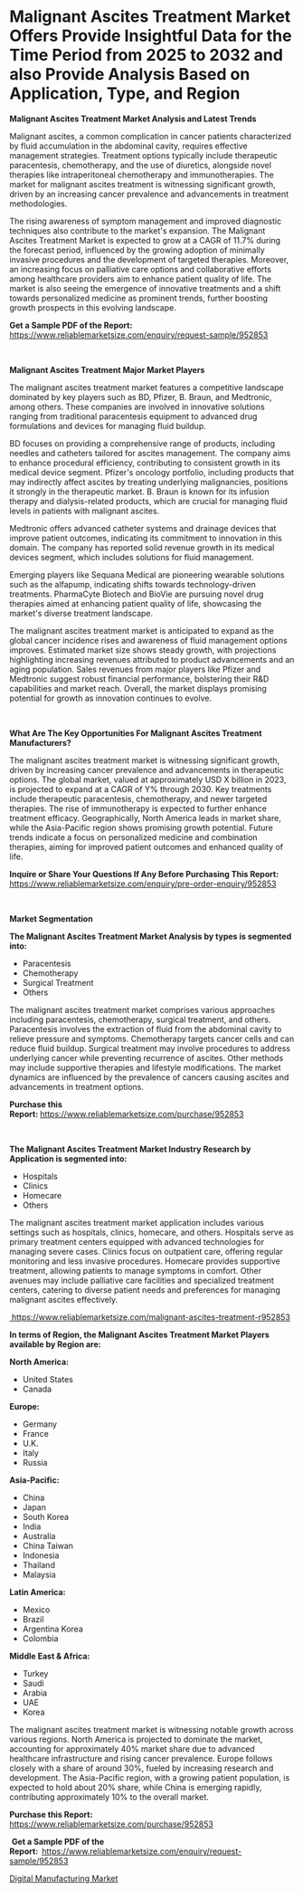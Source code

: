 <p><h1>Malignant Ascites Treatment Market Offers Provide Insightful Data for the Time Period from 2025 to 2032 and also Provide Analysis Based on Application, Type, and Region</h1></p><p><strong>Malignant Ascites Treatment Market Analysis and Latest Trends</strong></p>
<p><p>Malignant ascites, a common complication in cancer patients characterized by fluid accumulation in the abdominal cavity, requires effective management strategies. Treatment options typically include therapeutic paracentesis, chemotherapy, and the use of diuretics, alongside novel therapies like intraperitoneal chemotherapy and immunotherapies. The market for malignant ascites treatment is witnessing significant growth, driven by an increasing cancer prevalence and advancements in treatment methodologies. </p><p>The rising awareness of symptom management and improved diagnostic techniques also contribute to the market's expansion. The Malignant Ascites Treatment Market is expected to grow at a CAGR of 11.7% during the forecast period, influenced by the growing adoption of minimally invasive procedures and the development of targeted therapies. Moreover, an increasing focus on palliative care options and collaborative efforts among healthcare providers aim to enhance patient quality of life. The market is also seeing the emergence of innovative treatments and a shift towards personalized medicine as prominent trends, further boosting growth prospects in this evolving landscape.</p></p>
<p><strong>Get a Sample PDF of the Report:&nbsp;</strong> <a href="https://www.reliablemarketsize.com/enquiry/request-sample/952853?utm_campaign=3069&utm_medium=2&utm_source=Github&utm_content=ia&utm_term=06032025&utm_id=malignant-ascites-treatment">https://www.reliablemarketsize.com/enquiry/request-sample/952853</a></p>
<p>&nbsp;</p>
<p><strong>Malignant Ascites Treatment Major Market Players</strong></p>
<p><p>The malignant ascites treatment market features a competitive landscape dominated by key players such as BD, Pfizer, B. Braun, and Medtronic, among others. These companies are involved in innovative solutions ranging from traditional paracentesis equipment to advanced drug formulations and devices for managing fluid buildup.</p><p>BD focuses on providing a comprehensive range of products, including needles and catheters tailored for ascites management. The company aims to enhance procedural efficiency, contributing to consistent growth in its medical device segment. Pfizer's oncology portfolio, including products that may indirectly affect ascites by treating underlying malignancies, positions it strongly in the therapeutic market. B. Braun is known for its infusion therapy and dialysis-related products, which are crucial for managing fluid levels in patients with malignant ascites.</p><p>Medtronic offers advanced catheter systems and drainage devices that improve patient outcomes, indicating its commitment to innovation in this domain. The company has reported solid revenue growth in its medical devices segment, which includes solutions for fluid management.</p><p>Emerging players like Sequana Medical are pioneering wearable solutions such as the alfapump, indicating shifts towards technology-driven treatments. PharmaCyte Biotech and BioVie are pursuing novel drug therapies aimed at enhancing patient quality of life, showcasing the market's diverse treatment landscape.</p><p>The malignant ascites treatment market is anticipated to expand as the global cancer incidence rises and awareness of fluid management options improves. Estimated market size shows steady growth, with projections highlighting increasing revenues attributed to product advancements and an aging population. Sales revenues from major players like Pfizer and Medtronic suggest robust financial performance, bolstering their R&D capabilities and market reach. Overall, the market displays promising potential for growth as innovation continues to evolve.</p></p>
<p>&nbsp;</p>
<p><strong>What Are The Key Opportunities For Malignant Ascites Treatment Manufacturers?</strong></p>
<p><p>The malignant ascites treatment market is witnessing significant growth, driven by increasing cancer prevalence and advancements in therapeutic options. The global market, valued at approximately USD X billion in 2023, is projected to expand at a CAGR of Y% through 2030. Key treatments include therapeutic paracentesis, chemotherapy, and newer targeted therapies. The rise of immunotherapy is expected to further enhance treatment efficacy. Geographically, North America leads in market share, while the Asia-Pacific region shows promising growth potential. Future trends indicate a focus on personalized medicine and combination therapies, aiming for improved patient outcomes and enhanced quality of life.</p></p>
<p><strong>Inquire or Share Your Questions If Any Before Purchasing This Report:</strong> <a href="https://www.reliablemarketsize.com/enquiry/pre-order-enquiry/952853?utm_campaign=3069&utm_medium=2&utm_source=Github&utm_content=ia&utm_term=06032025&utm_id=malignant-ascites-treatment">https://www.reliablemarketsize.com/enquiry/pre-order-enquiry/952853</a></p>
<p>&nbsp;</p>
<p><strong>Market Segmentation</strong></p>
<p><strong>The Malignant Ascites Treatment Market Analysis by types is segmented into:</strong></p>
<p><ul><li>Paracentesis</li><li>Chemotherapy</li><li>Surgical Treatment</li><li>Others</li></ul></p>
<p><p>The malignant ascites treatment market comprises various approaches including paracentesis, chemotherapy, surgical treatment, and others. Paracentesis involves the extraction of fluid from the abdominal cavity to relieve pressure and symptoms. Chemotherapy targets cancer cells and can reduce fluid buildup. Surgical treatment may involve procedures to address underlying cancer while preventing recurrence of ascites. Other methods may include supportive therapies and lifestyle modifications. The market dynamics are influenced by the prevalence of cancers causing ascites and advancements in treatment options.</p></p>
<p><strong>Purchase this Report:&nbsp;</strong><a href="https://www.reliablemarketsize.com/purchase/952853?utm_campaign=3069&utm_medium=2&utm_source=Github&utm_content=ia&utm_term=06032025&utm_id=malignant-ascites-treatment">https://www.reliablemarketsize.com/purchase/952853</a></p>
<p>&nbsp;</p>
<p><strong>The Malignant Ascites Treatment Market Industry Research by Application is segmented into:</strong></p>
<p><ul><li>Hospitals</li><li>Clinics</li><li>Homecare</li><li>Others</li></ul></p>
<p><p>The malignant ascites treatment market application includes various settings such as hospitals, clinics, homecare, and others. Hospitals serve as primary treatment centers equipped with advanced technologies for managing severe cases. Clinics focus on outpatient care, offering regular monitoring and less invasive procedures. Homecare provides supportive treatment, allowing patients to manage symptoms in comfort. Other avenues may include palliative care facilities and specialized treatment centers, catering to diverse patient needs and preferences for managing malignant ascites effectively.</p></p>
<p><a href="https://www.reliablemarketsize.com/malignant-ascites-treatment-r952853?utm_campaign=3069&utm_medium=2&utm_source=Github&utm_content=ia&utm_term=06032025&utm_id=malignant-ascites-treatment">&nbsp;https://www.reliablemarketsize.com/malignant-ascites-treatment-r952853</a></p>
<p><strong>In terms of Region, the Malignant Ascites Treatment Market Players available by Region are:</strong></p>
<p>
    <p> <strong> North America: </strong>
        <ul>
            <li>United States</li>
            <li>Canada</li>
        </ul>
        </p> 
    <p> <strong> Europe: </strong>
        <ul>
            <li>Germany</li>
            <li>France</li>
            <li>U.K.</li>
            <li>Italy</li>
            <li>Russia</li>
        </ul>
        </p> 
    <p> <strong> Asia-Pacific: </strong>
        <ul>
            <li>China</li>
            <li>Japan</li>
            <li>South Korea</li>
            <li>India</li>
            <li>Australia</li>
            <li>China Taiwan</li>
            <li>Indonesia</li>
            <li>Thailand</li>
            <li>Malaysia</li>
        </ul>
        </p> 
    <p> <strong> Latin America: </strong>
        <ul>
            <li>Mexico</li>
            <li>Brazil</li>
            <li>Argentina Korea</li>
            <li>Colombia</li>
        </ul>
        </p> 
    <p> <strong> Middle East & Africa: </strong>
        <ul>
            <li>Turkey</li>
            <li>Saudi</li>
            <li>Arabia</li>
            <li>UAE</li>
            <li>Korea</li>
        </ul>
    </p>
    </p>
<p><p>The malignant ascites treatment market is witnessing notable growth across various regions. North America is projected to dominate the market, accounting for approximately 40% market share due to advanced healthcare infrastructure and rising cancer prevalence. Europe follows closely with a share of around 30%, fueled by increasing research and development. The Asia-Pacific region, with a growing patient population, is expected to hold about 20% share, while China is emerging rapidly, contributing approximately 10% to the overall market.</p></p>
<p><strong>Purchase this Report: </strong><a href="https://www.reliablemarketsize.com/purchase/952853?utm_campaign=3069&utm_medium=2&utm_source=Github&utm_content=ia&utm_term=06032025&utm_id=malignant-ascites-treatment">https://www.reliablemarketsize.com/purchase/952853</a></p>
<p>&nbsp;<strong>Get a Sample PDF of the Report:&nbsp;&nbsp;</strong><a href="https://www.reliablemarketsize.com/enquiry/request-sample/952853?utm_campaign=3069&utm_medium=2&utm_source=Github&utm_content=ia&utm_term=06032025&utm_id=malignant-ascites-treatment">https://www.reliablemarketsize.com/enquiry/request-sample/952853</a></p>
<p><strong></strong></p>
<p><p><a href="https://github.com/ajayanhaizan/Market-Research-Report-List-1/blob/main/digital-manufacturing-market.md?utm_campaign=3069&utm_medium=2&utm_source=Github&utm_content=ia&utm_term=06032025&utm_id=malignant-ascites-treatment">Digital Manufacturing Market</a></p></p>